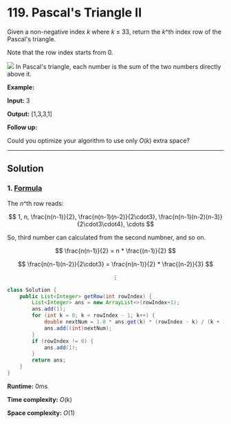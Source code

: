 # 119. Pascal's Triangle II

Given a non-negative index _k_ where _k_ ≤ 33, return the _k_^th index row of the Pascal's triangle.

Note that the row index starts from 0.

![](https://upload.wikimedia.org/wikipedia/commons/0/0d/PascalTriangleAnimated2.gif)
In Pascal's triangle, each number is the sum of the two numbers directly above it.

**Example:**

**Input:** 3

**Output:** [1,3,3,1]

**Follow up:**

Could you optimize your algorithm to use only _O_(_k_) extra space?

---
## Solution

### 1.  [Formula](https://math.stackexchange.com/questions/1154955/is-there-an-equation-that-represents-the-nth-row-in-pascals-triangle)

The _n_^th row reads:

$$
1, n, \frac{n(n-1)}{2}, \frac{n(n-1)(n-2)}{2\cdot3},  \frac{n(n-1)(n-2)(n-3)}{2\cdot3\cdot4}, \cdots
$$

So, third number can calculated from the second numbner, and so on.

$$
\frac{n(n-1)}{2} = n * \frac{(n-1)}{2}
$$

$$
\frac{n(n-1)(n-2)}{2\cdot3} = \frac{n(n-1)}{2} * \frac{(n-2)}{3}
$$

$$
\vdots
$$

```java
class Solution {
    public List<Integer> getRow(int rowIndex) {
        List<Integer> ans = new ArrayList<>(rowIndex+1);
        ans.add(1);
        for (int k = 0; k < rowIndex - 1; k++) {
            double nextNum = 1.0 * ans.get(k) * (rowIndex - k) / (k + 1);
            ans.add((int)nextNum);
        }
        if (rowIndex != 0) {
            ans.add(1);
        }
        return ans;
    }
}
```

**Runtime:**  0ms

**Time complexity:** _O_(k)

**Space complexity:** _O_(1)
